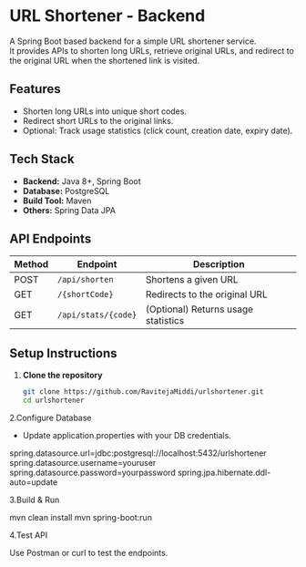 # URL Shortener - Backend

A Spring Boot based backend for a simple URL shortener service.  
It provides APIs to shorten long URLs, retrieve original URLs, and redirect to the original URL when the shortened link is visited.

## Features
- Shorten long URLs into unique short codes.
- Redirect short URLs to the original links.
- Optional: Track usage statistics (click count, creation date, expiry date).

## Tech Stack
- **Backend:** Java 8+, Spring Boot
- **Database:** PostgreSQL 
- **Build Tool:** Maven
- **Others:** Spring Data JPA

## API Endpoints
| Method | Endpoint             | Description |
|--------|----------------------|-------------|
| POST   | `/api/shorten`       | Shortens a given URL |
| GET    | `/{shortCode}`       | Redirects to the original URL |
| GET    | `/api/stats/{code}`  | (Optional) Returns usage statistics |

## Setup Instructions
1. **Clone the repository**
   ```bash
   git clone https://github.com/RavitejaMiddi/urlshortener.git
   cd urlshortener


2.Configure Database
- Update application.properties with your DB credentials.
  
spring.datasource.url=jdbc:postgresql://localhost:5432/urlshortener
spring.datasource.username=youruser
spring.datasource.password=yourpassword
spring.jpa.hibernate.ddl-auto=update


3.Build & Run

mvn clean install
mvn spring-boot:run


4.Test API

Use Postman or curl to test the endpoints.
